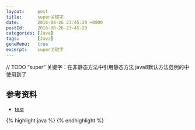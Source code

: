 ```yaml
---
layout:     post
title:      super关键字
date:       2016-08-26 23:45:20 +0800
postId:     2016-08-26-23-45-20
categories: [Java]
tags:       [Java]
geneMenu:   true
excerpt:    super关键字
---
```


// TODO “super” 关键字：在非静态方法中引用静态方法
java8默认方法范例的中使用到了


## 参考资料

* [test](test.html)

{% highlight java %}
{% endhighlight %}
